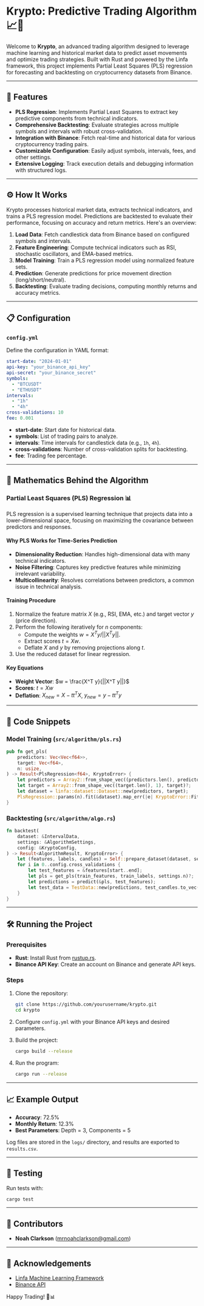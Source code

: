 # Krypto: Predictive Trading Algorithm 📈🤖

Welcome to **Krypto**, an advanced trading algorithm designed to leverage machine learning and historical market data to predict asset movements and optimize trading strategies. Built with Rust and powered by the Linfa framework, this project implements Partial Least Squares (PLS) regression for forecasting and backtesting on cryptocurrency datasets from Binance.

---

## 🚀 Features

- **PLS Regression**: Implements Partial Least Squares to extract key predictive components from technical indicators.
- **Comprehensive Backtesting**: Evaluate strategies across multiple symbols and intervals with robust cross-validation.
- **Integration with Binance**: Fetch real-time and historical data for various cryptocurrency trading pairs.
- **Customizable Configuration**: Easily adjust symbols, intervals, fees, and other settings.
- **Extensive Logging**: Track execution details and debugging information with structured logs.

---

## ⚙️ How It Works

Krypto processes historical market data, extracts technical indicators, and trains a PLS regression model. Predictions are backtested to evaluate their performance, focusing on accuracy and return metrics. Here's an overview:

1. **Load Data**: Fetch candlestick data from Binance based on configured symbols and intervals.
2. **Feature Engineering**: Compute technical indicators such as RSI, stochastic oscillators, and EMA-based metrics.
3. **Model Training**: Train a PLS regression model using normalized feature sets.
4. **Prediction**: Generate predictions for price movement direction (long/short/neutral).
5. **Backtesting**: Evaluate trading decisions, computing monthly returns and accuracy metrics.

---

## 📋 Configuration

### `config.yml`

Define the configuration in YAML format:

```yaml
start-date: "2024-01-01"
api-key: "your_binance_api_key"
api-secret: "your_binance_secret"
symbols:
  - "BTCUSDT"
  - "ETHUSDT"
intervals:
  - "1h"
  - "4h"
cross-validations: 10
fee: 0.001
```

- **start-date**: Start date for historical data.
- **symbols**: List of trading pairs to analyze.
- **intervals**: Time intervals for candlestick data (e.g., `1h`, `4h`).
- **cross-validations**: Number of cross-validation splits for backtesting.
- **fee**: Trading fee percentage.

---

## 🔢 Mathematics Behind the Algorithm

### Partial Least Squares (PLS) Regression 📊

PLS regression is a supervised learning technique that projects data into a lower-dimensional space, focusing on maximizing the covariance between predictors and responses.

#### Why PLS Works for Time-Series Prediction

- **Dimensionality Reduction**: Handles high-dimensional data with many technical indicators.
- **Noise Filtering**: Captures key predictive features while minimizing irrelevant variability.
- **Multicollinearity**: Resolves correlations between predictors, a common issue in technical analysis.

#### Training Procedure

1. Normalize the feature matrix $X$ (e.g., RSI, EMA, etc.) and target vector $y$ (price direction).
2. Perform the following iteratively for $n$ components:
   - Compute the weights $w = X^T y / ||X^T y||$.
   - Extract scores $t = Xw$.
   - Deflate $X$ and $y$ by removing projections along $t$.
3. Use the reduced dataset for linear regression.

#### Key Equations

- **Weight Vector**: $w = \frac{X^T y}{||X^T y||}$
- **Scores**: $t = Xw$
- **Deflation**: $X_{new} = X - t t^T X$, $y_{new} = y - t t^T y$

---

## 📜 Code Snippets

### Model Training (`src/algorithm/pls.rs`)

```rust
pub fn get_pls(
    predictors: Vec<Vec<f64>>,
    target: Vec<f64>,
    n: usize,
) -> Result<PlsRegression<f64>, KryptoError> {
    let predictors = Array2::from_shape_vec((predictors.len(), predictors[0].len()), predictors)?;
    let target = Array2::from_shape_vec((target.len(), 1), target)?;
    let dataset = linfa::dataset::Dataset::new(predictors, target);
    PlsRegression::params(n).fit(&dataset).map_err(|e| KryptoError::FitError(e.to_string()))
}
```

### Backtesting (`src/algorithm/algo.rs`)

```rust
fn backtest(
    dataset: &IntervalData,
    settings: &AlgorithmSettings,
    config: &KryptoConfig,
) -> Result<AlgorithmResult, KryptoError> {
    let (features, labels, candles) = Self::prepare_dataset(dataset, settings);
    for i in 0..config.cross_validations {
        let test_features = &features[start..end];
        let pls = get_pls(train_features, train_labels, settings.n)?;
        let predictions = predict(&pls, test_features);
        let test_data = TestData::new(predictions, test_candles.to_vec(), config)?;
    }
}
```

---

## 🛠️ Running the Project

### Prerequisites

- **Rust**: Install Rust from [rustup.rs](https://rustup.rs).
- **Binance API Key**: Create an account on Binance and generate API keys.

### Steps

1. Clone the repository:

   ```bash
   git clone https://github.com/yourusername/krypto.git
   cd krypto
   ```

2. Configure `config.yml` with your Binance API keys and desired parameters.
3. Build the project:

   ```bash
   cargo build --release
   ```

4. Run the program:

   ```bash
   cargo run --release
   ```

---

## 📈 Example Output

- **Accuracy**: 72.5%
- **Monthly Return**: 12.3%
- **Best Parameters**: Depth = 3, Components = 5

Log files are stored in the `logs/` directory, and results are exported to `results.csv`.

---

## 🧪 Testing

Run tests with:

```bash
cargo test
```

---

## 👥 Contributors

- **Noah Clarkson** (<mrnoahclarkson@gmail.com>)

---

## 🌟 Acknowledgements

- [Linfa Machine Learning Framework](https://github.com/rust-ml/linfa)
- [Binance API](https://github.com/wisespace-io/binance-rs)

Happy Trading! 🚀📊
